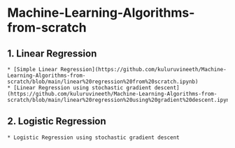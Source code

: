 # Machine-Learning-Algorithms-from-scratch

## 1. Linear Regression
    * [Simple Linear Regression](https://github.com/kuluruvineeth/Machine-Learning-Algorithms-from-scratch/blob/main/linear%20regression%20from%20scratch.ipynb)
    * [Linear Regression using stochastic gradient descent](https://github.com/kuluruvineeth/Machine-Learning-Algorithms-from-scratch/blob/main/linear%20regression%20using%20gradient%20descent.ipynb)

## 2. Logistic Regression
    * Logistic Regression using stochastic gradient descent
